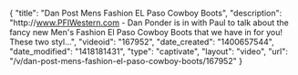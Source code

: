 {
    "title": "Dan Post Mens Fashion EL Paso Cowboy Boots",
    "description": "http:\/\/www.PFIWestern.com - Dan Ponder is in with Paul to talk about the fancy new Men's Fashion El Paso Cowboy Boots that we have in for you! These two styl...",
    "videoid": "167952",
    "date_created": "1400657544",
    "date_modified": "1418181431",
    "type": "captivate",
    "layout": "video",
    "url": "\/v\/dan-post-mens-fashion-el-paso-cowboy-boots\/167952"
}